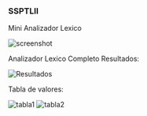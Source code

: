 ### SSPTLII
Mini Analizador Lexico

![screenshot](https://github.com/LuisArturoM/SSPTII/assets/119456723/5aff5e1c-e58b-489b-a69b-4d8b66277c81)

Analizador Lexico Completo
Resultados:

![Resultados](https://github.com/LuisArturoM/SSPTII/assets/119456723/830232a4-f00c-416c-b4d2-63cb9d853197)

Tabla de valores:

![tabla1](https://github.com/LuisArturoM/SSPTII/assets/119456723/aeb16ae6-5575-484d-ab96-3a5bda733487)
![tabla2](https://github.com/LuisArturoM/SSPTII/assets/119456723/a54c673c-cf69-487c-9cea-acbeba161a6f)
